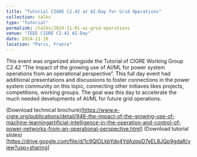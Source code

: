 ```yaml
---
title: "Tutorial CIGRE C2.42 at AI-Day for Grid Operations"
collection: talks
type: "Tutorial"
permalink: /talks/2024-11-01-ai-grid-operations
venue: "IEEE CIGRE C2.42 AI-Day"
date: 2024-11-18
location: "Paris, France"
---
```


This event was organized alongside the Tutorial of CIGRE Working Group C2.42 “The impact of the growing use of AI/ML for power system operations from an operational perspective”. This full day event had additional presentations and discussions to foster connections in the power system community on this topic, connecting other initiaves likes projects, competitions, working groups. The goal was this day to accelerate the much needed developments of AI/ML for future grid operations. 

(Download technical brochure)[https://www.e-cigre.org/publications/detail/946-the-impact-of-the-growing-use-of-machine-learningartificial-intelligence-in-the-operation-and-control-of-power-networks-from-an-operational-perspective.html] (Download tutorial slides)[https://drive.google.com/file/d/1c9QlOLkbYdp4YdAzppD7eEL8JQp9gdaR/view?usp=sharing]
